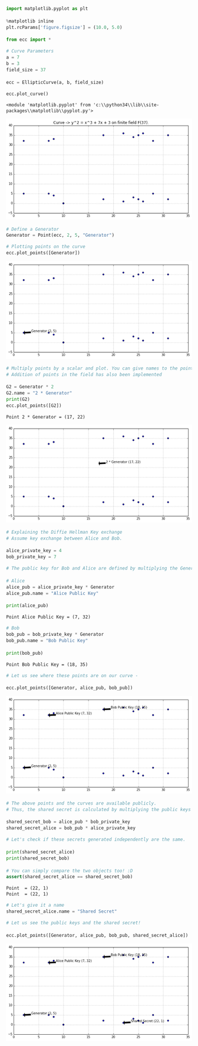 ```python
import matplotlib.pyplot as plt

%matplotlib inline
plt.rcParams['figure.figsize'] = (10.0, 5.0)

from ecc import *

```


```python
# Curve Parameters
a = 7
b = 3
field_size = 37

ecc = EllipticCurve(a, b, field_size)
```


```python
ecc.plot_curve()
```




    <module 'matplotlib.pyplot' from 'c:\\python34\\lib\\site-packages\\matplotlib\\pyplot.py'>




![png](demo/output_3_1.png)



```python
# Define a Generator
Generator = Point(ecc, 2, 5, "Generator")
```


```python
# Plotting points on the curve
ecc.plot_points([Generator])
```


![png](demo/output_5_0.png)



```python
# Multiply points by a scalar and plot. You can give names to the point too. 
# Addition of points in the field has also been implemented

G2 = Generator * 2
G2.name = "2 * Generator"
print(G2)
ecc.plot_points([G2])
```

    Point 2 * Generator = (17, 22)
    


![png](demo/output_6_1.png)



```python
# Explaining the Diffie Hellman Key exchange
# Assume key exchange between Alice and Bob.

alice_private_key = 4
bob_private_key = 7
```


```python
# The public key for Bob and Alice are defined by multiplying the Generator with their Private Keys

# Alice 
alice_pub = alice_private_key * Generator
alice_pub.name = "Alice Public Key"

print(alice_pub)
```

    Point Alice Public Key = (7, 32)
    


```python
# Bob
bob_pub = bob_private_key * Generator
bob_pub.name = "Bob Public Key"

print(bob_pub)
```

    Point Bob Public Key = (18, 35)
    


```python
# Let us see where these points are on our curve - 

ecc.plot_points([Generator, alice_pub, bob_pub])
```


![png](demo/output_10_0.png)



```python
# The above points and the curves are available publicly. 
# Thus, the shared secret is calculated by multiplying the public keys of the reciever with youur own private key.

shared_secret_bob = alice_pub * bob_private_key
shared_secret_alice = bob_pub * alice_private_key
```


```python
# Let's check if these secrets generated independently are the same. 

print(shared_secret_alice)
print(shared_secret_bob)

# You can simply compare the two objects too! :D 
assert(shared_secret_alice == shared_secret_bob)
```

    Point  = (22, 1)
    Point  = (22, 1)
    


```python
# Let's give it a name
shared_secret_alice.name = "Shared Secret"
```


```python
# Let us see the public keys and the shared secret! 

ecc.plot_points([Generator, alice_pub, bob_pub, shared_secret_alice])
```
![png](demo/output_14_0.png)

